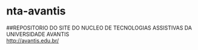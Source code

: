 nta-avantis
===========
##REPOSITORIO DO SITE DO NUCLEO DE TECNOLOGIAS ASSISTIVAS DA UNIVERSIDADE AVANTIS   
http://avantis.edu.br/
